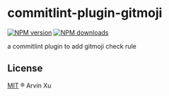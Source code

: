 # commitlint-plugin-gitmoji

[![NPM version][version-image]][version-url] [![NPM downloads][download-image]][download-url]

a commitlint plugin to add gitmoji check rule

## License

[MIT](../../LICENSE) ® Arvin Xu

<!-- npm url -->

[version-image]: http://img.shields.io/npm/v/commitlint-plugin-gitmoji.svg?color=deepgreen&label=latest
[version-url]: http://npmjs.org/package/commitlint-plugin-gitmoji
[download-image]: https://img.shields.io/npm/dm/commitlint-plugin-gitmoji.svg
[download-url]: https://npmjs.org/package/commitlint-plugin-gitmoji
